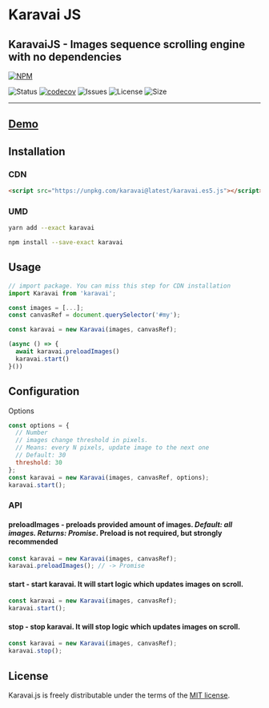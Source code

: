# Karavai JS

## KaravaiJS - Images sequence scrolling engine with no dependencies

[![NPM](https://nodei.co/npm/karavai.png)](https://nodei.co/npm/karavai/)

![Status](https://github.com/igorexec/karavai/workflows/Coverage/badge.svg)
[![codecov](https://codecov.io/gh/igorexec/karavai/branch/master/graph/badge.svg)](https://codecov.io/gh/igorexec/karavai)
![Issues](https://img.shields.io/github/issues/igorexec/karavai)
![License](https://img.shields.io/github/license/igorexec/karavai)
![Size](https://img.shields.io/bundlephobia/minzip/karavai)

---
## [Demo](https://karavai.netlify.com)

## Installation

### CDN

```html
<script src="https://unpkg.com/karavai@latest/karavai.es5.js"></script>
```

### UMD

```bash
yarn add --exact karavai
```

```bash
npm install --save-exact karavai
```

## Usage

```javascript
// import package. You can miss this step for CDN installation
import Karavai from 'karavai';

const images = [...];
const canvasRef = document.querySelector('#my');

const karavai = new Karavai(images, canvasRef);

(async () => {
  await karavai.preloadImages()
  karavai.start()
}())
```

## Configuration

Options

```javascript
const options = {
  // Number
  // images change threshold in pixels.
  // Means: every N pixels, update image to the next one
  // Default: 30
  threshold: 30
};
const karavai = new Karavai(images, canvasRef, options);
karavai.start();
```

### API

#### preloadImages - preloads provided amount of images. _Default: all images. Returns: Promise_. Preload is not required, but strongly recommended

```javascript
const karavai = new Karavai(images, canvasRef);
karavai.preloadImages(); // -> Promise
```

#### start - start karavai. It will start logic which updates images on scroll.

```javascript
const karavai = new Karavai(images, canvasRef);
karavai.start();
```

#### stop - stop karavai. It will stop logic which updates images on scroll.

```javascript
const karavai = new Karavai(images, canvasRef);
karavai.stop();
```

## License

Karavai.js is freely distributable under the terms of the [MIT license](https://github.com/igorexec/karavai/blob/master/LICENSE).
